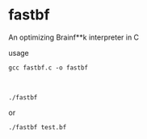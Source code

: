# fastbf
An optimizing Brainf**k interpreter in C

usage
```
gcc fastbf.c -o fastbf
```
<br />

```
./fastbf
```
or 
```
./fastbf test.bf
```
